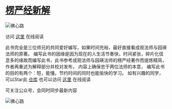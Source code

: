 # [楞严经新解](https://kimsky.gitbook.io/leng-yan-jing-xin-jie/)

![佛心路](https://raw.githubusercontent.com/endsock/lengyan/main/res/foxinlu2.jpg)

访问 [这里](https://kimsky.gitbook.io/leng-yan-jing-xin-jie/) 在线阅读

此书完全是三位师兄的共同爱好编写，如果时间充裕，最好直接看成观法师与园瑛法师的原著。
编写此书的因缘是因为现在的人生活节奏快，时间紧张，碎片化信息多的缘故而编写此书，此书参考成观法师与园瑛法师的楞严经著作而提炼精简，作者再重述为解释部分并校对发布，
内容上确保忠于两位法师的本意， 编写此书的目的有两个：短，能懂。节约时间的同时也能愉快的学习。
如有兴趣的同学，可以Star此 [仓库](https://github.com/endsock/lengyan)
也可以访问 [这里](https://kimsky.gitbook.io/leng-yan-jing-xin-jie/) 在线阅读

可关注公众号，会同时同步最新内容

![佛心路](https://raw.githubusercontent.com/endsock/lengyan/main/res/foxinlu1.png)

